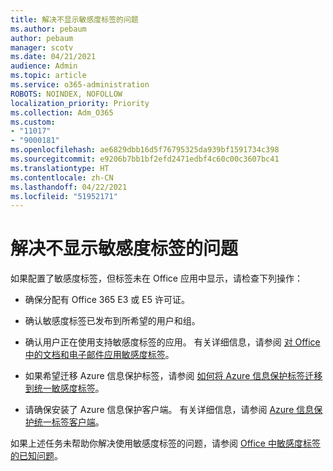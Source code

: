 ```yaml
---
title: 解决不显示敏感度标签的问题
ms.author: pebaum
author: pebaum
manager: scotv
ms.date: 04/21/2021
audience: Admin
ms.topic: article
ms.service: o365-administration
ROBOTS: NOINDEX, NOFOLLOW
localization_priority: Priority
ms.collection: Adm_O365
ms.custom:
- "11017"
- "9000181"
ms.openlocfilehash: ae6829dbb16d5f76795325da939bf1591734c398
ms.sourcegitcommit: e9206b7bb1bf2efd2471edbf4c60c00c3607bc41
ms.translationtype: HT
ms.contentlocale: zh-CN
ms.lasthandoff: 04/22/2021
ms.locfileid: "51952171"
---
```

# <a name="troubleshoot-sensitivity-labels-not-appearing"></a>解决不显示敏感度标签的问题

如果配置了敏感度标签，但标签未在 Office 应用中显示，请检查下列操作：

- 确保分配有 Office 365 E3 或 E5 许可证。

- 确认敏感度标签已发布到所希望的用户和组。

- 确认用户正在使用支持敏感度标签的应用。 有关详细信息，请参阅 [对 Office 中的文档和电子邮件应用敏感度标签](https://go.microsoft.com/fwlink/?linkid=2106446)。

- 如果希望迁移 Azure 信息保护标签，请参阅 [如何将 Azure 信息保护标签迁移到统一敏感度标签](https://go.microsoft.com/fwlink/?linkid=2106056)。

- 请确保安装了 Azure 信息保护客户端。 有关详细信息，请参阅 [Azure 信息保护统一标签客户端](https://go.microsoft.com/fwlink/?linkid=2106374)。

如果上述任务未帮助你解决使用敏感度标签的问题，请参阅 [Office 中敏感度标签的已知问题](https://go.microsoft.com/fwlink/?linkid=2106447)。